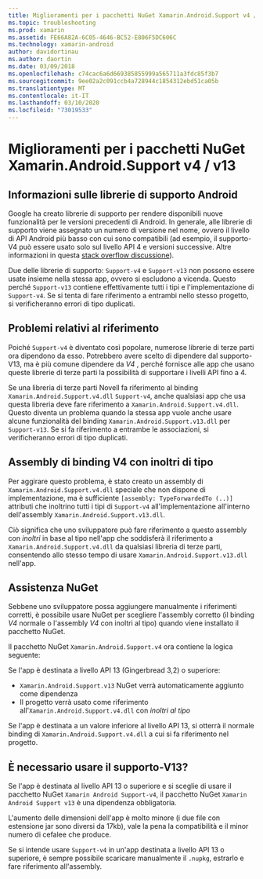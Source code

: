 ```yaml
---
title: Miglioramenti per i pacchetti NuGet Xamarin.Android.Support v4 / v13
ms.topic: troubleshooting
ms.prod: xamarin
ms.assetid: FE66A82A-6C05-4646-BC52-E806F5DC606C
ms.technology: xamarin-android
author: davidortinau
ms.author: daortin
ms.date: 03/09/2018
ms.openlocfilehash: c74cac6a6d669385855999a565711a3fdc85f3b7
ms.sourcegitcommit: 9ee02a2c091ccb4a728944c1854312ebd51ca05b
ms.translationtype: MT
ms.contentlocale: it-IT
ms.lasthandoff: 03/10/2020
ms.locfileid: "73019533"
---
```

# <a name="smarter-xamarin-android-support-v4--v13-nuget-packages"></a>Miglioramenti per i pacchetti NuGet Xamarin.Android.Support v4 / v13

## <a name="about-the-android-support-libraries"></a>Informazioni sulle librerie di supporto Android

Google ha creato librerie di supporto per rendere disponibili nuove funzionalità per le versioni precedenti di Android. In generale, alle librerie di supporto viene assegnato un numero di versione nel nome, ovvero il livello di API Android più basso con cui sono compatibili (ad esempio, il supporto-V4 può essere usato solo sul livello API 4 e versioni successive. Altre informazioni in questa [stack overflow discussione](https://stackoverflow.com/questions/9926403/android-support-package-compatibility-library-use-v4-or-v13)). 

Due delle librerie di supporto: `Support-v4` e `Support-v13` non possono essere usate insieme nella stessa app, ovvero si escludono a vicenda. Questo perché `Support-v13` contiene effettivamente tutti i tipi e l'implementazione di `Support-v4`. Se si tenta di fare riferimento a entrambi nello stesso progetto, si verificheranno errori di tipo duplicati.

## <a name="problems-with-referencing"></a>Problemi relativi al riferimento

Poiché `Support-v4` è diventato così popolare, numerose librerie di terze parti ora dipendono da esso. Potrebbero avere scelto di dipendere dal supporto-V13, ma è più comune dipendere da _V4_ , perché fornisce alle app che usano queste librerie di terze parti la possibilità di supportare i livelli API fino a 4.

Se una libreria di terze parti Novell fa riferimento al binding `Xamarin.Android.Support.v4.dll` `Support-v4`, anche qualsiasi app che usa questa libreria deve fare riferimento a `Xamarin.Android.Support.v4.dll`. Questo diventa un problema quando la stessa app vuole anche usare alcune funzionalità del binding `Xamarin.Android.Support.v13.dll` per `Support-v13`. Se si fa riferimento a entrambe le associazioni, si verificheranno errori di tipo duplicati.

## <a name="type-forwarded-v4-binding-assembly"></a>Assembly di binding V4 con inoltri di tipo

Per aggirare questo problema, è stato creato un assembly di `Xamarin.Android.Support.v4.dll` speciale che non dispone di implementazione, ma è sufficiente `[assembly: TypeForwardedTo (..)]` attributi che inoltrino tutti i tipi di `Support-v4` all'implementazione all'interno dell'assembly `Xamarin.Android.Support.v13.dll`.

Ciò significa che uno sviluppatore può fare riferimento a questo assembly con _inoltri_ in base al tipo nell'app che soddisferà il riferimento a `Xamarin.Android.Support.v4.dll` da qualsiasi libreria di terze parti, consentendo allo stesso tempo di usare `Xamarin.Android.Support.v13.dll` nell'app.

## <a name="nuget-assistance"></a>Assistenza NuGet

Sebbene uno sviluppatore possa aggiungere manualmente i riferimenti corretti, è possibile usare NuGet per scegliere l'assembly corretto (il binding _V4_ normale o l'assembly _V4_ con inoltri al tipo) quando viene installato il pacchetto NuGet.

Il pacchetto NuGet `Xamarin.Android.Support.v4` ora contiene la logica seguente:

Se l'app è destinata a livello API 13 (Gingerbread 3,2) o superiore:

* `Xamarin.Android.Support.v13` NuGet verrà automaticamente aggiunto come dipendenza
* Il progetto verrà usato come riferimento all'`Xamarin.Android.Support.v4.dll` con _inoltri al tipo_

Se l'app è destinata a un valore inferiore al livello API 13, si otterrà il normale binding di `Xamarin.Android.Support.v4.dll` a cui si fa riferimento nel progetto.

## <a name="do-i-have-to-use-support-v13"></a>È necessario usare il supporto-V13?

Se l'app è destinata al livello API 13 o superiore e si sceglie di usare il pacchetto NuGet `Xamarin Android Support-v4`, il pacchetto NuGet `Xamarin Android Support v13` è una dipendenza obbligatoria.

L'aumento delle dimensioni dell'app è molto minore (i due file con estensione jar sono diversi da 17kb), vale la pena la compatibilità e il minor numero di cefalee che produce.

Se si intende usare `Support-v4` in un'app destinata a livello API 13 o superiore, è sempre possibile scaricare manualmente il `.nupkg`, estrarlo e fare riferimento all'assembly.
